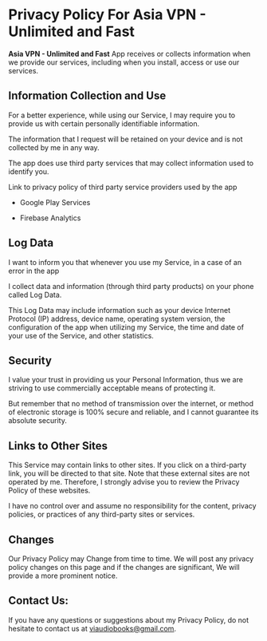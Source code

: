 # Privacy Policy For Asia VPN - Unlimited and Fast

 

<b>Asia VPN - Unlimited and Fast</b> App receives or collects information when we provide our services, including when you install, access or use our services.

## Information Collection and Use
 
For a better experience, while using our Service, I may require you to provide us with certain personally identifiable information.

The information that I request will be retained on your device and is not collected by me in any way.

The app does use third party services that may collect information used to identify you.

Link to privacy policy of third party service providers used by the app

* Google Play Services

* Firebase Analytics

## Log Data

I want to inform you that whenever you use my Service, in a case of an error in the app

I collect data and information (through third party products) on your phone called Log Data.

This Log Data may include information such as your device Internet Protocol (IP) address, device name, operating system version, the configuration of the app when utilizing my Service, the time and date of your use of the Service, and other statistics.

## Security

I value your trust in providing us your Personal Information, thus we are striving to use commercially acceptable means of protecting it.

But remember that no method of transmission over the internet, or method of electronic storage is 100% secure and reliable, and I cannot guarantee its absolute security.

## Links to Other Sites

This Service may contain links to other sites. If you click on a third-party link, you will be directed to that site. Note that these external sites are not operated by me. Therefore, I strongly advise you to review the Privacy Policy of these websites.

I have no control over and assume no responsibility for the content, privacy policies, or practices of any third-party sites or services.

## Changes

Our Privacy Policy may Change from time to time. We will post any privacy policy changes on this page and if the changes are significant, We will provide a more prominent notice.

## Contact Us:

If you have any questions or suggestions about my Privacy Policy, do not hesitate to contact us at <viaudiobooks@gmail.com>.
